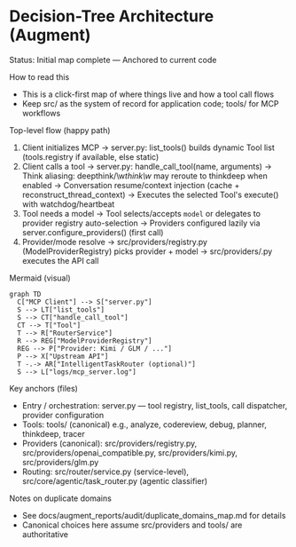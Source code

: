 # Decision-Tree Architecture (Augment)

Status: Initial map complete — Anchored to current code

How to read this
- This is a click-first map of where things live and how a tool call flows
- Keep src/ as the system of record for application code; tools/ for MCP workflows

Top-level flow (happy path)
1) Client initializes MCP
   -> server.py: list_tools() builds dynamic Tool list (tools.registry if available, else static)
2) Client calls a tool
   -> server.py: handle_call_tool(name, arguments)
   -> Think aliasing: deepthink/\w*think\w* may reroute to thinkdeep when enabled
   -> Conversation resume/context injection (cache + reconstruct_thread_context)
   -> Executes the selected Tool's execute() with watchdog/heartbeat
3) Tool needs a model
   -> Tool selects/accepts `model` or delegates to provider registry auto-selection
   -> Providers configured lazily via server.configure_providers() (first call)
4) Provider/mode resolve
   -> src/providers/registry.py (ModelProviderRegistry) picks provider + model
   -> src/providers/<provider>.py executes the API call

Mermaid (visual)
```mermaid
graph TD
  C["MCP Client"] --> S["server.py"]
  S --> LT["list_tools"]
  S --> CT["handle_call_tool"]
  CT --> T["Tool"]
  T --> R["RouterService"]
  R --> REG["ModelProviderRegistry"]
  REG --> P["Provider: Kimi / GLM / ..."]
  P --> X["Upstream API"]
  T -.-> AR["IntelligentTaskRouter (optional)"]
  S --> L["logs/mcp_server.log"]
```

Key anchors (files)
- Entry / orchestration: server.py — tool registry, list_tools, call dispatcher, provider configuration
- Tools: tools/ (canonical) e.g., analyze, codereview, debug, planner, thinkdeep, tracer
- Providers (canonical): src/providers/registry.py, src/providers/openai_compatible.py, src/providers/kimi.py, src/providers/glm.py
- Routing: src/router/service.py (service-level), src/core/agentic/task_router.py (agentic classifier)

Notes on duplicate domains
- See docs/augment_reports/audit/duplicate_domains_map.md for details
- Canonical choices here assume src/providers and tools/ are authoritative

